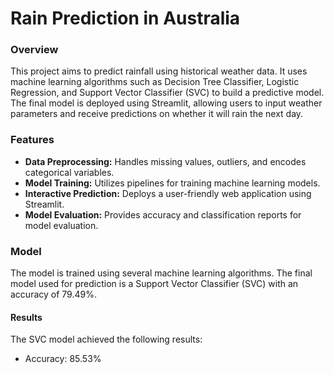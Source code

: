 # Rain Prediction in Australia

### Overview

This project aims to predict rainfall using historical weather data. It uses machine learning algorithms such as Decision Tree Classifier, Logistic Regression, and Support Vector Classifier (SVC) to build a predictive model. The final model is deployed using Streamlit, allowing users to input weather parameters and receive predictions on whether it will rain the next day.

### Features

- **Data Preprocessing:** Handles missing values, outliers, and encodes categorical variables.
- **Model Training:** Utilizes pipelines for training machine learning models.
- **Interactive Prediction:** Deploys a user-friendly web application using Streamlit.
- **Model Evaluation:** Provides accuracy and classification reports for model evaluation.
### Model
The model is trained using several machine learning algorithms. The final model used for prediction is a Support Vector Classifier (SVC) with an accuracy of 79.49%.

#### Results
The SVC model achieved the following results:

- Accuracy: 85.53%
